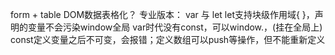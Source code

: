 form + table DOM数据表格化？
专业版本：
        var 与 let
            let支持块级作用域{ }，声明的变量不会污染window全局
            var时代没有const，可以window.，(挂在全局上)
    const定义变量之后不可变，会报错；定义数组可以push等操作，但不能重新定义